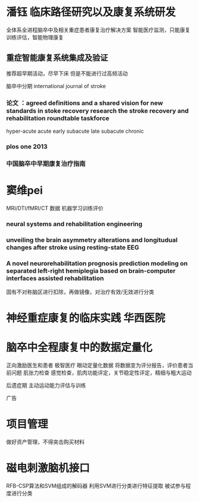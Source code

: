 # 潘钰 临床路径研究以及康复系统研发
全体系全进程脑卒中及相关重症患者康复治疗解决方案
智能医疗监测，只能康复训练评估，智能物理康复
## 重症智能康复系统集成及验证
推荐超早期活动，尽早下床
但是不能进行过高频活动

脑卒中分期
international journal of stroke
### 论文 ：agreed definitions and a shared vision for new standards in stoke recovery research the stroke recovery and rehabilitation roundtable taskforce
hyper-acute
acute
early subacute
late subacute
chronic
### plos one 2013
### 中国脑卒中早期康复治疗指南

# 窦维pei
MRI/DTI/fMRI/CT 数据
机器学习训练评价

### neural systems and rehabilitation engineering
### unveiling the brain asymmetry alterations and longitudual changes after stroke using resting-state EEG
### A novel neurorehabilitation prognosis prediction modeling on separated left-right hemiplegia based on brain-computer interfaces assisted rehabilitation
固有不对称脑区进行扣除，再做镜像，对治疗有效/无效进行分类
# 神经重症康复的临床实践 华西医院


# 脑卒中全程康复中的数据定量化
正向激励医生和患者
极智医疗
眼动定量化数据
将数据变为评分报告，评价患者当前问题
肌张力检查
感觉检查，肌肉功能评定，关节稳定性评定，精细与粗大运动

后遗症期
主动运动能力评估与训练

广告
# 项目管理
做好资产管理，不得突击购买材料
# 磁电刺激脑机接口
RFB-CSP算法和SVM组成的解码器
利用SVM进行分类进行特征提取
被试参与程度进行分类